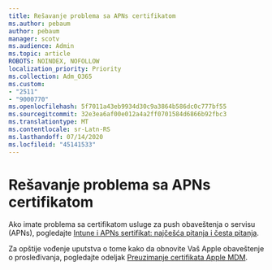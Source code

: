 ```yaml
---
title: Rešavanje problema sa APNs certifikatom
ms.author: pebaum
author: pebaum
manager: scotv
ms.audience: Admin
ms.topic: article
ROBOTS: NOINDEX, NOFOLLOW
localization_priority: Priority
ms.collection: Adm_O365
ms.custom:
- "2511"
- "9000770"
ms.openlocfilehash: 5f7011a43eb9934d30c9a3864b586dc0c777bf55
ms.sourcegitcommit: 32e3ea6af00e012a4a2ff0701584d6866b92fbc3
ms.translationtype: MT
ms.contentlocale: sr-Latn-RS
ms.lasthandoff: 07/14/2020
ms.locfileid: "45141533"
---
```

# <a name="troubleshooting-issues-with-apns-certificate"></a>Rešavanje problema sa APNs certifikatom

Ako imate problema sa certifikatom usluge za push obaveštenja o servisu (APNs), pogledajte [Intune i APNs sertifikat: najčešća pitanja i česta pitanja](https://techcommunity.microsoft.com/t5/Intune-Customer-Success/Intune-and-the-APNs-certificate-FAQ-and-common-issues/ba-p/280121).

Za opštije vođenje uputstva o tome kako da obnovite Vaš Apple obaveštenje o prosleđivanja, pogledajte odeljak [Preuzimanje certifikata Apple MDM](https://docs.microsoft.com/intune/apple-mdm-push-certificate-get#renew-apple-mdm-push-certificate).